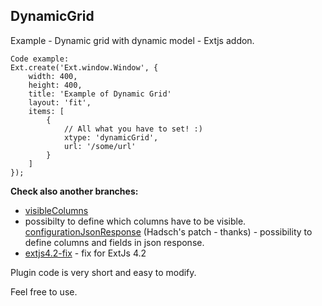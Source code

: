 DynamicGrid
----------

Example - Dynamic grid with dynamic model - Extjs addon.

```
Code example:
Ext.create('Ext.window.Window', {
    width: 400,
    height: 400,
    title: 'Example of Dynamic Grid'
    layout: 'fit',
    items: [
        {
            // All what you have to set! :)
            xtype: 'dynamicGrid',
            url: '/some/url'
        }
    ]
});
```
**Check also another branches:**

 - [visibleColumns](https://github.com/nonameplum/DynamicGrid/tree/visibleColumns)
 - possibilty to define which columns have to be visible. [configurationJsonResponse](https://github.com/nonameplum/DynamicGrid/tree/configurationJsonResponse)
   (Hadsch's patch - thanks) - possibility to define columns and fields
   in json response.
 - [extjs4.2-fix](https://github.com/nonameplum/DynamicGrid/tree/extjs4.2-fix) - fix for ExtJs 4.2

Plugin code is very short and easy to modify.

Feel free to use.